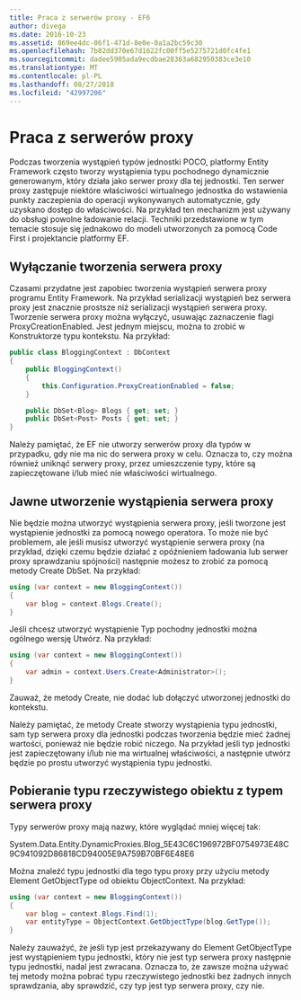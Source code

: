 ```yaml
---
title: Praca z serwerów proxy - EF6
author: divega
ms.date: 2016-10-23
ms.assetid: 869ee4dc-06f1-471d-8e0e-0a1a2bc59c30
ms.openlocfilehash: 7b82dd370e67d1622fc00ff5e5275721d0fc4fe1
ms.sourcegitcommit: dadee5905ada9ecdbae28363a682950383ce3e10
ms.translationtype: MT
ms.contentlocale: pl-PL
ms.lasthandoff: 08/27/2018
ms.locfileid: "42997206"
---
```

# <a name="working-with-proxies"></a>Praca z serwerów proxy
Podczas tworzenia wystąpień typów jednostki POCO, platformy Entity Framework często tworzy wystąpienia typu pochodnego dynamicznie generowanym, który działa jako serwer proxy dla tej jednostki. Ten serwer proxy zastępuje niektóre właściwości wirtualnego jednostka do wstawienia punkty zaczepienia do operacji wykonywanych automatycznie, gdy uzyskano dostęp do właściwości. Na przykład ten mechanizm jest używany do obsługi powolne ładowanie relacji. Techniki przedstawione w tym temacie stosuje się jednakowo do modeli utworzonych za pomocą Code First i projektancie platformy EF.  

## <a name="disabling-proxy-creation"></a>Wyłączanie tworzenia serwera proxy  

Czasami przydatne jest zapobiec tworzenia wystąpień serwera proxy programu Entity Framework. Na przykład serializacji wystąpień bez serwera proxy jest znacznie prostsze niż serializacji wystąpień serwera proxy. Tworzenie serwera proxy można wyłączyć, usuwając zaznaczenie flagi ProxyCreationEnabled. Jest jednym miejscu, można to zrobić w Konstruktorze typu kontekstu. Na przykład:  

``` csharp
public class BloggingContext : DbContext
{
    public BloggingContext()
    {
        this.Configuration.ProxyCreationEnabled = false;
    }  

    public DbSet<Blog> Blogs { get; set; }
    public DbSet<Post> Posts { get; set; }
}
```  

Należy pamiętać, że EF nie utworzy serwerów proxy dla typów w przypadku, gdy nie ma nic do serwera proxy w celu. Oznacza to, czy można również uniknąć serwery proxy, przez umieszczenie typy, które są zapieczętowane i/lub mieć nie właściwości wirtualnego.  

## <a name="explicitly-creating-an-instance-of-a-proxy"></a>Jawne utworzenie wystąpienia serwera proxy  

Nie będzie można utworzyć wystąpienia serwera proxy, jeśli tworzone jest wystąpienie jednostki za pomocą nowego operatora. To może nie być problemem, ale jeśli musisz utworzyć wystąpienie serwera proxy (na przykład, dzięki czemu będzie działać z opóźnieniem ładowania lub serwer proxy sprawdzaniu spójności) następnie możesz to zrobić za pomocą metody Create DbSet. Na przykład:  

``` csharp
using (var context = new BloggingContext())
{
    var blog = context.Blogs.Create();
}
```  

Jeśli chcesz utworzyć wystąpienie Typ pochodny jednostki można ogólnego wersję Utwórz. Na przykład:  

``` csharp
using (var context = new BloggingContext())
{
    var admin = context.Users.Create<Administrator>();
}
```  

Zauważ, że metody Create, nie dodać lub dołączyć utworzonej jednostki do kontekstu.  

Należy pamiętać, że metody Create stworzy wystąpienia typu jednostki, sam typ serwera proxy dla jednostki podczas tworzenia będzie mieć żadnej wartości, ponieważ nie będzie robić niczego. Na przykład jeśli typ jednostki jest zapieczętowany i/lub nie ma wirtualnej właściwości, a następnie utwórz będzie po prostu utworzyć wystąpienia typu jednostki.  

## <a name="getting-the-actual-entity-type-from-a-proxy-type"></a>Pobieranie typu rzeczywistego obiektu z typem serwera proxy  

Typy serwerów proxy mają nazwy, które wyglądać mniej więcej tak:  

System.Data.Entity.DynamicProxies.Blog_5E43C6C196972BF0754973E48C9C941092D86818CD94005E9A759B70BF6E48E6  

Można znaleźć typu jednostki dla tego typu proxy przy użyciu metody Element GetObjectType od obiektu ObjectContext. Na przykład:  

``` csharp
using (var context = new BloggingContext())
{
    var blog = context.Blogs.Find(1);
    var entityType = ObjectContext.GetObjectType(blog.GetType());
}
```  

Należy zauważyć, że jeśli typ jest przekazywany do Element GetObjectType jest wystąpieniem typu jednostki, który nie jest typ serwera proxy następnie typu jednostki, nadal jest zwracana. Oznacza to, że zawsze można używać tej metody można pobrać typu rzeczywistego jednostki bez żadnych innych sprawdzania, aby sprawdzić, czy typ jest typ serwera proxy, czy nie.  
